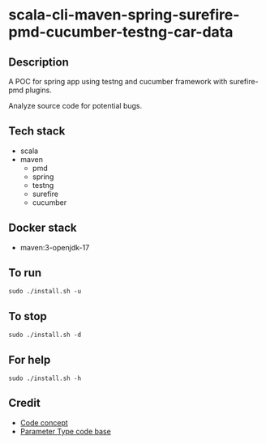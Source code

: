 # scala-cli-maven-spring-surefire-pmd-cucumber-testng-car-data

## Description
A POC for spring app using testng
and cucumber framework with
surefire-pmd plugins.

Analyze source code for potential bugs.

## Tech stack
- scala
- maven
	- pmd
  - spring
  - testng
  - surefire
  - cucumber

## Docker stack
- maven:3-openjdk-17

## To run
`sudo ./install.sh -u`

## To stop
`sudo ./install.sh -d`

## For help
`sudo ./install.sh -h`

## Credit
- [Code concept](https://stackoverflow.com/questions/67847818/maven-junit-5-cucumber-not-running-tests)
- [Parameter Type code base](https://thepracticaldeveloper.com/cucumber-guide-3-step-definitions-state/)
